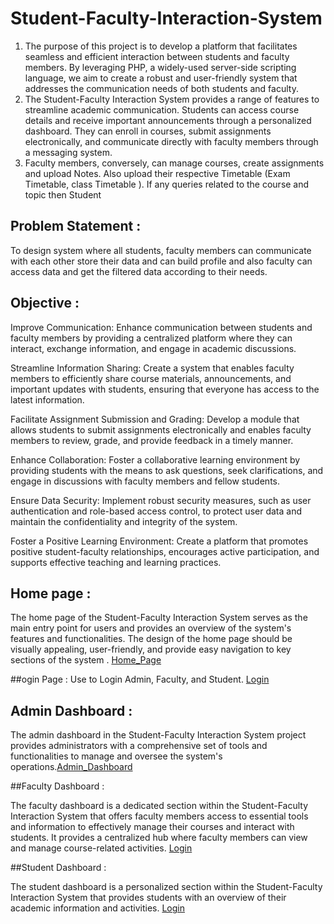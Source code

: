 # Student-Faculty-Interaction-System
1) The purpose of this project is to develop a platform that facilitates seamless and efficient interaction between students and faculty members. By leveraging PHP, a widely-used server-side scripting language, we 
   aim to create a robust and user-friendly system that addresses the communication needs of both students and faculty.
2) The Student-Faculty Interaction System provides a range of features to streamline academic communication. Students can access course details and receive important announcements through a personalized dashboard. 
   They can enroll in courses, submit assignments electronically, and communicate directly with faculty members through a messaging system.
3) Faculty members, conversely, can manage courses, create assignments and upload Notes. Also upload their respective Timetable (Exam Timetable, class Timetable ). If any queries related to the course and 
   topic then Student

## Problem Statement : 
To design system where all students, faculty members can communicate with each other store their data and can build profile and also faculty can access data and get the filtered data according to their needs.

## Objective :
Improve Communication:
Enhance communication between students and faculty members by providing a centralized platform where they can interact, exchange information, and engage in academic discussions.

Streamline Information Sharing:
Create a system that enables faculty members to efficiently share course materials, announcements, and important updates with students, ensuring that everyone has access to the latest information.

Facilitate Assignment Submission and Grading:
Develop a module that allows students to submit assignments electronically and enables faculty members to review, grade, and provide feedback in a timely manner.

Enhance Collaboration:
Foster a collaborative learning environment by providing students with the means to ask questions, seek clarifications, and engage in discussions with faculty members and fellow students.

Ensure Data Security:
Implement robust security measures, such as user authentication and role-based access control, to protect user data and maintain the confidentiality and integrity of the system.

Foster a Positive Learning Environment:
Create a platform that promotes positive student-faculty relationships, encourages active participation, and supports effective teaching and learning practices.


## Home page :
The home page of the Student-Faculty Interaction System serves as the main entry point for users and provides an overview of the system's features and functionalities. The design of the home page should be visually appealing, user-friendly, and provide easy navigation to key sections of the system . <a href="https://github.com/nitinyeranale/Student-Faculty-Interaction-System/blob/main/Home.png">Home_Page</a>

##ogin Page :
Use to Login Admin, Faculty, and Student. <a href="https://github.com/nitinyeranale/Student-Faculty-Interaction-System/blob/main/Login.png">Login</a>

## Admin Dashboard :
The admin dashboard in the Student-Faculty Interaction System project provides administrators with a comprehensive set of tools and functionalities to manage and oversee the system's operations.<a href="https://github.com/nitinyeranale/Student-Faculty-Interaction-System/blob/main/Admin.png">Admin_Dashboard</a>

##Faculty Dashboard :

The faculty dashboard is a dedicated section within the Student-Faculty Interaction System that offers faculty members access to essential tools and information to effectively manage their courses and interact with students.
It provides a centralized hub where faculty members can view and manage course-related activities. <a href="https://github.com/nitinyeranale/Student-Faculty-Interaction-System/blob/main/Faculty_Dashboard.png">Login</a>

##Student Dashboard :

The student dashboard is a personalized section within the Student-Faculty Interaction System that provides students with an overview of their academic information and activities. <a href="https://github.com/nitinyeranale/Student-Faculty-Interaction-System/blob/main/Student_Dashboard.png">Login</a>













